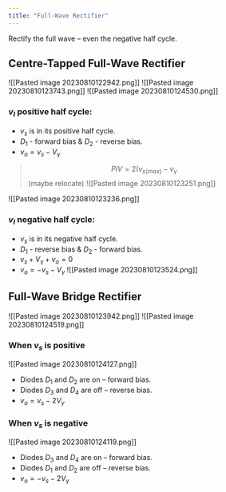 ```yaml
---
title: "Full-Wave Rectifier"
---
```

Rectify the full wave – even the negative half cycle.
## Centre-Tapped Full-Wave Rectifier
![[Pasted image 20230810122942.png]]
![[Pasted image 20230810123743.png]]
![[Pasted image 20230810124530.png]]
### $v_I$ positive half cycle: 
- $v_s$ is in its positive half cycle.
- $D_1$ - forward bias & $D_2$ - reverse bias.
- $v_o = v_s - V_\gamma$
> $$PIV = 2(v_{s(max)} - v_\gamma$$ (maybe relocate)
![[Pasted image 20230810123251.png]]

![[Pasted image 20230810123236.png]]
### $v_I$ negative half cycle: 
- $v_s$ is in its negative half cycle.
- $D_1$ - reverse bias & $D_2$ - forward bias.
- $v_s + V_\gamma + v_o = 0$
- $v_o = -v_s - V_\gamma$
![[Pasted image 20230810123524.png]]

## Full-Wave Bridge Rectifier
![[Pasted image 20230810123942.png]]
![[Pasted image 20230810124519.png]]
### When $v_s$ is positive
![[Pasted image 20230810124127.png]]
- Diodes $D_1$ and $D_2$ are on – forward bias.
- Diodes $D_3$ and $D_4$ are off – reverse bias.
- $v_o = v_s - 2V_\gamma$
### When $v_s$ is negative
![[Pasted image 20230810124119.png]]
- Diodes $D_3$ and $D_4$ are on – forward bias.
- Diodes $D_1$ and $D_2$ are off – reverse bias.
- $v_o = -v_s - 2V_\gamma$

